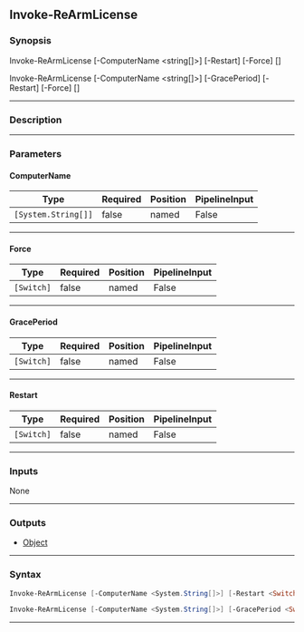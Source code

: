 Invoke-ReArmLicense
-------------------
### Synopsis
Invoke-ReArmLicense [-ComputerName <string[]>] [-Restart] [-Force] [<CommonParameters>]

Invoke-ReArmLicense [-ComputerName <string[]>] [-GracePeriod] [-Restart] [-Force] [<CommonParameters>]

---
### Description



---
### Parameters
#### **ComputerName**





|Type               |Required|Position|PipelineInput|
|-------------------|--------|--------|-------------|
|`[System.String[]]`|false   |named   |False        |



---
#### **Force**





|Type      |Required|Position|PipelineInput|
|----------|--------|--------|-------------|
|`[Switch]`|false   |named   |False        |



---
#### **GracePeriod**





|Type      |Required|Position|PipelineInput|
|----------|--------|--------|-------------|
|`[Switch]`|false   |named   |False        |



---
#### **Restart**





|Type      |Required|Position|PipelineInput|
|----------|--------|--------|-------------|
|`[Switch]`|false   |named   |False        |



---
### Inputs
None

---
### Outputs
* [Object](https://learn.microsoft.com/en-us/dotnet/api/System.Object)




---
### Syntax
```PowerShell
Invoke-ReArmLicense [-ComputerName <System.String[]>] [-Restart <Switch>] [-Force <Switch>] [<CommonParameters>]
```
```PowerShell
Invoke-ReArmLicense [-ComputerName <System.String[]>] [-GracePeriod <Switch>] [-Restart <Switch>] [-Force <Switch>] [<CommonParameters>]
```
---
